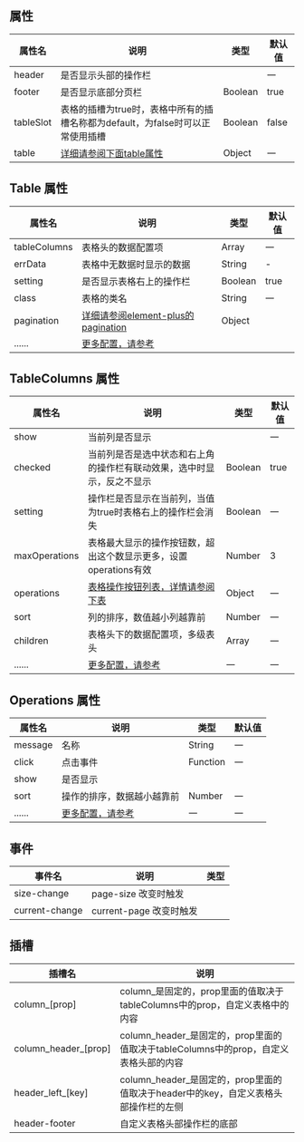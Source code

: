

<style>
    .dinert-table{
        width: 100%;
        padding: 0 0 16px 0;
    }
    .vp-doc li + li{
        margin-top: 0;
    }
</style>

<script setup>
    const paginationData = `{
        currentPage: 1,
        pageSize: 15,
        pageSizes:[15, 30, 50, 70, 100],
        defaultPageSize:15,
        layout: 'total, sizes, prev, pager, next, jumper',
        total: 100
    }`;

    let showOperations = `'boolean' | '(scope: ScopeProps, column: RewriteTableColumnCtx, item: OperationsProps) => void'`
    let headerList = `'boolean' | {[key: string]: HeaderListProps}`
</script>


## 属性
| 属性名    | 说明                                                                           | 类型                                                   | 默认值 |
| --------- | ------------------------------------------------------------------------------ | ------------------------------------------------------ | ------ |
| header    | 是否显示头部的操作栏                                                           | <dinert-api-typing type="enmu" :details="headerList"/> | 一     |
| footer    | 是否显示底部分页栏                                                             | Boolean                                                | true   |
| tableSlot | 表格的插槽为true时，表格中所有的插槽名称都为default，为false时可以正常使用插槽 | Boolean                                                | false  |
| table     | [详细请参阅下面table属性](#table-属性)                                         | Object                                                 | 一     |


## Table 属性

| 属性名       | 说明                                                                                           | 类型    | 默认值                                                       |
| ------------ | ---------------------------------------------------------------------------------------------- | ------- | ------------------------------------------------------------ |
| tableColumns | 表格头的数据配置项                                                                             | Array   | 一                                                           |
| errData      | 表格中无数据时显示的数据                                                                       | String  | -                                                            |
| setting      | 是否显示表格右上的操作栏                                                                       | Boolean | true                                                         |
| class        | 表格的类名                                                                                     | String  | 一                                                           |
| pagination   | [详细请参阅element-plus的pagination](https://element-plus.org/en-US/component/pagination.html) | Object  | <dinert-api-typing type="object" :details="paginationData"/> |
| ......       | [更多配置，请参考](https://element-plus.org/en-US/component/table.html#table-attributes)       |


## TableColumns 属性
| 属性名        | 说明                                                                                            | 类型                                                                      | 默认值 |
| ------------- | ----------------------------------------------------------------------------------------------- | ------------------------------------------------------------------------- | ------ |
| show          | 当前列是否显示                                                                                  | <dinert-api-typing type="enmu" details="boolean \| (column) => boolean"/> | 一     |
| checked       | 当前列是否是选中状态和右上角的操作栏有联动效果，选中时显示，反之不显示                          | Boolean                                                                   | true   |
| setting       | 操作栏是否显示在当前列，当值为true时表格右上的操作栏会消失                                      | Boolean                                                                   | 一     |
| maxOperations | 表格最大显示的操作按钮数，超出这个数显示更多，设置operations有效                                | Number                                                                    | 3      |
| operations    | [表格操作按钮列表，详情请参阅下表](#operations-属性)                                            | Object                                                                    | 一     |
| sort          | 列的排序，数值越小列越靠前                                                                      | Number                                                                    | 一     |
| children      | 表格头下的数据配置项，多级表头                                                                  | Array                                                                     | 一     |
| ......        | [更多配置，请参考](https://element-plus.org/en-US/component/table.html#table-column-attributes) | 一                                                                        | 一     |

## Operations 属性
| 属性名  | 说明                                                                              | 类型                                                       | 默认值 |
| ------- | --------------------------------------------------------------------------------- | ---------------------------------------------------------- | ------ |
| message | 名称                                                                              | String                                                     | 一     |
| click   | 点击事件                                                                          | Function                                                   | 一     |
| show    | 是否显示                                                                          | <dinert-api-typing type="enmu" :details="showOperations"/> |        | 一 |
| sort    | 操作的排序，数据越小越靠前                                                        | Number                                                     | 一     |
| ......  | [更多配置，请参考](https://element-plus.org/zh-CN/component/link.html#attributes) | 一                                                         | 一     |

## 事件
| 事件名         | 说明                    | 类型                                                                   |
| -------------- | ----------------------- | ---------------------------------------------------------------------- |
| size-change    | page-size 改变时触发    | <dinert-api-typing type="Function" details="(value: number) => void"/> |
| current-change | current-page 改变时触发 | <dinert-api-typing type="Function" details="(value: number) => void"/> |


## 插槽

| 插槽名               | 说明                                                                                 |
| -------------------- | ------------------------------------------------------------------------------------ |
| column_[prop]        | column_是固定的，prop里面的值取决于tableColumns中的prop，自定义表格中的内容          |
| column_header_[prop] | column_header_是固定的，prop里面的值取决于tableColumns中的prop，自定义表格头部的内容 |
| header_left_[key]    | column_header_是固定的，prop里面的值取决于header中的key，自定义表格头部操作栏的左侧  |
| header-footer        | 自定义表格头部操作栏的底部                                                           |


